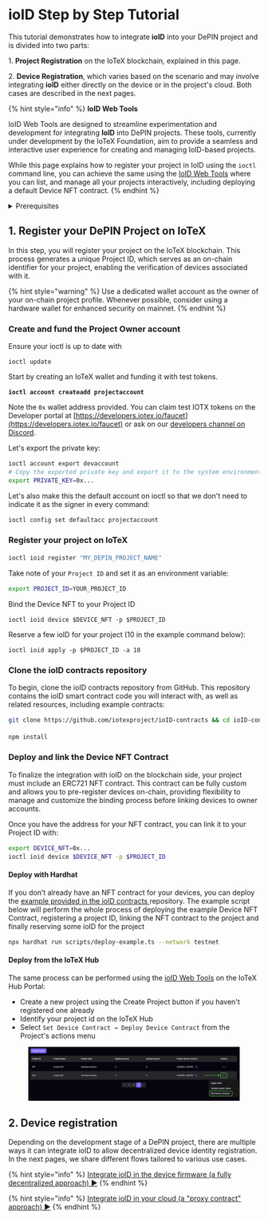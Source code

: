 # ioID Step by Step Tutorial

This tutorial demonstrates how to integrate **ioID** into your DePIN project and is divided into two parts:

1\. **Project Registration** on the IoTeX blockchain, explained in this page.

2\. **Device Registration**, which varies based on the scenario and may involve integrating **ioID** either directly on the device or in the project's cloud. Both cases are described in the next pages.

{% hint style="info" %}
**IoID Web Tools**

IoID Web Tools are designed to streamline experimentation and development for integrating **IoID** into DePIN projects. These tools, currently under development by the IoTeX Foundation, aim to provide a seamless and interactive user experience for creating and managing IoID-based projects.&#x20;

While this page explains how to register your project in IoID using the `ioctl` command line, you can achieve the same using the [IoID Web Tools](https://hub.iotex.io/dev/ioid) where you can list, and manage all your projects interactively, including deploying a default Device NFT contract.
{% endhint %}

<details>

<summary>Prerequisites</summary>

Before you begin working with the IoTeX blockchain and related tools, follow these preliminary steps to set up your development environment.

### Tools

Ensure you have the following tools installed:

* [ioctl](https://docs.iotex.io/builders/reference-docs/ioctl-client#install-latest-release-build): For interacting with the IoTeX blockchain.
* [curl](https://curl.se/): For sending messages to the API node.
* [jq](https://jqlang.github.io/jq/): Optional, to format JSON output.

### Create and fund a Developer wallet

Start by creating an IoTeX developer wallet and funding it with test tokens.

```bash
ioctl account createadd devaccount
```

Note the `0x` wallet address provided.&#x20;

Set ioctl on the IoTeX testnet:

```bash
ioctl config set endpoint api.testnet.iotex.one:443
```

### **Claim test IOTX**

You can claim test IOTX tokens on the IoTeX Developer portal at [https://developers.iotex.io/faucet](https://developers.iotex.io/faucet).

**Configure Metamask**: if you need to configure Metamask with IoTeX for convenience, you can do so on the&#x20;

Check the balance of your wallet with:

```bash
ioctl account balance devaccount
```

If needed, export the private key with:

```
ioctl account export devaccount
```

</details>

## 1. Register your DePIN Project on IoTeX

In this step, you will register your project on the IoTeX blockchain. This process generates a unique Project ID, which serves as an on-chain identifier for your project, enabling the verification of devices associated with it.

{% hint style="warning" %}
Use a dedicated wallet account as the owner of your on-chain project profile. Whenever possible, consider using a hardware wallet for enhanced security on mainnet.
{% endhint %}

### Create and fund the Project Owner account

Ensure your ioctl is up to date with

```
ioctl update
```

Start by creating an IoTeX wallet and funding it with test tokens.

<pre class="language-bash"><code class="lang-bash"><strong>ioctl account createadd projectaccount
</strong></code></pre>

Note the `0x` wallet address provided. You can claim test IOTX tokens on the Developer portal at [https://developers.iotex.io/faucet](https://developers.iotex.io/faucet) or ask on our [developers channel on Discord](https://discord.gg/iotex).&#x20;

Let's export the private key:

```bash
ioctl account export devaccount
# Copy the exported private key and export it to the system environment
export PRIVATE_KEY=0x...
```

Let's also make this the default account on ioctl so that we don't need to indicate it as the signer in every command:

```bash
ioctl config set defaultacc projectaccount
```

### Register your project on IoTeX

```bash
ioctl ioid register "MY_DEPIN_PROJECT_NAME"
```

Take note of your `Project ID` and set it as an environment variable:

```bash
export PROJECT_ID=YOUR_PROJECT_ID
```

Bind the Device NFT to your Project ID

```
ioctl ioid device $DEVICE_NFT -p $PROJECT_ID
```

Reserve a few ioID for your project (10 in the example command below):

```
ioctl ioid apply -p $PROJECT_ID -a 10
```

### Clone the ioID contracts repository

To begin, clone the ioID contracts repository from GitHub. This repository contains the ioID smart contract code you will interact with, as well as related resources, including example contracts:

```bash
git clone https://github.com/iotexproject/ioID-contracts && cd ioID-contracts

npm install
```

### Deploy and link the Device NFT Contract

To finalize the integration with ioID on the blockchain side, your project must include an ERC721 NFT contract. This contract can be fully custom and allows you to pre-register devices on-chain, providing flexibility to manage and customize the binding process before linking devices to owner accounts.&#x20;

Once you have the address for your NFT contract, you can link it to your Project ID with:

```bash
export DEVICE_NFT=0x...
ioctl ioid device $DEVICE_NFT -p $PROJECT_ID
```

#### Deploy with Hardhat

If you don’t already have an NFT contract for your devices, you can deploy the [example provided in the ioID contracts ](https://github.com/iotexproject/ioID-contracts/blob/main/contracts/examples/DeviceNFT.sol)repository. The example script below will perform the whole process of deploying the example Device NFT Contract, registering a project ID, linking the NFT contract to the project and finally reserving some ioID for the project &#x20;

```bash
npx hardhat run scripts/deploy-example.ts --network testnet
```

#### Deploy from the IoTeX Hub

The same process can be performed using the [ioID Web Tools](https://hub.iotex.io/dev/ioid) on the IoTeX Hub Portal:

* Create a new project using the Create Project button if you haven't registered one already
* Identify your project id on the IoTeX Hub
* Select `Set Device Contract → Deploy Device Contract` from the Project's actions menu

<figure><img src="../../../.gitbook/assets/image (2).png" alt=""><figcaption></figcaption></figure>

## 2. Device registration

Depending on the development stage of a DePIN project, there are multiple ways it can integrate ioID to allow decentralized device identity registration. In the next pages, we share different flows tailored to various use cases.

{% hint style="info" %}
[Integrate ioID in the device firmware (a fully decentralized approach) ](a-fully-decentralized-approach.md)[►](https://docs.iotex.io/depin-infra-modules-dim/ioid-depin-identities/integration-guide/bind-the-device-nft#example-device-nft-contract)
{% endhint %}

{% hint style="info" %}
[Integrate ioID in your cloud (a "proxy contract" approach) ►](a-proxy-contract-approach.md)
{% endhint %}
